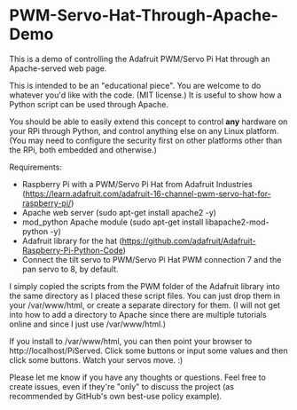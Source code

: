 # PWM-Servo-Hat-Through-Apache-Demo
This is a demo of controlling the Adafruit PWM/Servo Pi Hat through an Apache-served web page.

This is intended to be an "educational piece". You are welcome to do whatever you'd like with the code. (MIT license.) It is useful to show how a Python script can be used through Apache.

You should be able to easily extend this concept to control **any** hardware on your RPi through Python, and control anything else on any Linux platform. (You may need to configure the security first on other platforms other than the RPi, both embedded and otherwise.)

Requirements:
* Raspberry Pi with a PWM/Servo Pi Hat from Adafruit Industries (https://learn.adafruit.com/adafruit-16-channel-pwm-servo-hat-for-raspberry-pi/)
* Apache web server (sudo apt-get install apache2 -y)
* mod_python Apache module (sudo apt-get install libapache2-mod-python -y)
* Adafruit library for the hat (https://github.com/adafruit/Adafruit-Raspberry-Pi-Python-Code)
* Connect the tilt servo to PWM/Servo Pi Hat PWM connection 7 and the pan servo to 8, by default.

I simply copied the scripts from the PWM folder of the Adafruit library into the same directory as I placed these script files. You can just drop them in your /var/www/html, or create a separate directory for them. (I will not get into how to add a directory to Apache since there are multiple tutorials online and since I just use /var/www/html.)

If you install to /var/www/html, you can then point your browser to http://localhost/PiServed. Click some buttons or input some values and then click some buttons. Watch your servos move. :)

Please let me know if you have any thoughts or questions. Feel free to create issues, even if they're "only" to discuss the project (as recommended by GitHub's own best-use policy example).
